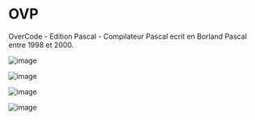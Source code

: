 # OVP
OverCode - Edition Pascal - Compilateur Pascal ecrit en Borland Pascal entre 1998 et 2000.


![image](https://user-images.githubusercontent.com/11842176/145875002-d49cb093-ab37-4312-8d38-9f0804684606.png)

![image](https://user-images.githubusercontent.com/11842176/145875028-fe76ee7e-663e-4477-a907-40818a8ec3ac.png)

![image](https://user-images.githubusercontent.com/11842176/145875066-18366adb-82e4-408d-8234-9710e83e96ab.png)

![image](https://user-images.githubusercontent.com/11842176/145875098-aaaeb7f1-a67a-4ea5-92d9-eaa2b51b1962.png)


